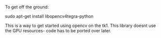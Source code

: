 To get off the ground:

sudo apt-get install libopencv4tegra-python

This is a way to get started using opencv on the tk1. This library doesnt use the GPU resources- code has to be ported over later.
